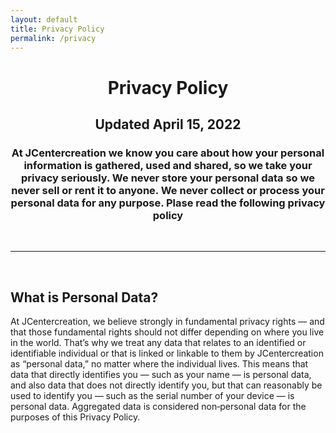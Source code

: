 ```yaml
---
layout: default
title: Privacy Policy
permalink: /privacy
---
```

<h1 style="text-align: center">Privacy Policy</h1>
<h2 style="text-align: center">Updated April 15, 2022</h2>
<h3 style="text-align: center">At JCentercreation we know you care about how your personal information is gathered, used and shared, so we take your privacy seriously. We never store your personal data so we never sell or rent it to anyone. We never collect or process your personal data for any purpose. Plase read the following privacy policy</h3>
<br>
<hr>
<br>
<h2 style="text-align: left">What is Personal Data?</h2>
<p style="text-align: left">At JCentercreation, we believe strongly in fundamental privacy rights — and that those fundamental rights should not differ depending on where you live in the world. That’s why we treat any data that relates to an identified or identifiable individual or that is linked or linkable to them by JCentercreation as “personal data,” no matter where the individual lives. This means that data that directly identifies you — such as your name — is personal data, and also data that does not directly identify you, but that can reasonably be used to identify you — such as the serial number of your device — is personal data. Aggregated data is considered non‑personal data for the purposes of this Privacy Policy.</p>
<!--
  <table style="width: 100%; horizontal-align: left; margin: 0px 0px">
    <tr>
      <td style="border-style: hidden; width: 33%; text-align: left; vertical-align: top; padding: 0px">
        <img style="display: block; margin-left: auto; margin-right: auto; height: 250px; width: 100%; object-fit: contain" src="../assets/img/galileo.PNG">
      </td>
      <td style="border-style: hidden; width: 33%; text-align: left; vertical-align: top; padding: 0px">
        <img style="display: block; margin-left: auto; margin-right: auto; height: 250px; width: 100%; object-fit: contain" src="../assets/img/granitos.PNG">
      </td>
      <td style="border-style: hidden; width: 33%; text-align: left; vertical-align: top; padding: 0px">
        <img style="display: block; margin-left: auto; margin-right: auto; height: 250px; width: 100%; object-fit: contain" src="../assets/img/campus.PNG">
      </td>
    </tr>
  </table>

  <table style="width: 100%; horizontal-align: center; margin-left: auto; margin-right: auto">
  <tr>
    <td style="border-style: hidden; width: 100%; vertical-align: center; horizontal-align: center">
      <header style="background-color: #F8FAFC; border-radius: 20px; padding: 10px; box-shadow: 0px 0px 10px grey">
        <script charset="utf-8" type="text/javascript" src="//js-eu1.hsforms.net/forms/shell.js"></script><script>hbspt.forms.create({region: "eu1",portalId: "24911257",formId: "07fe559d-ca81-41ad-b091-f3d32cd5bd93"});</script>
      </header>
    </td>
    </tr>
</table>
-->


